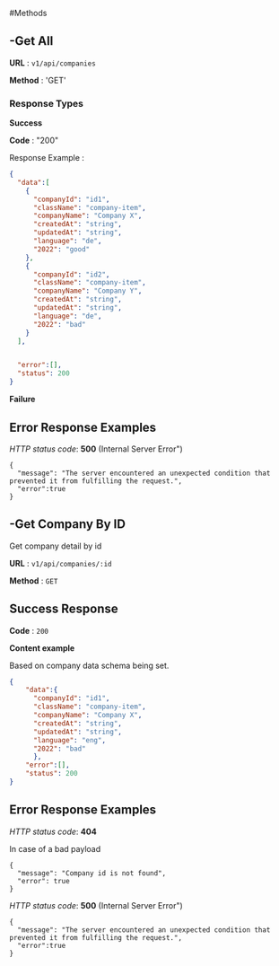 #Methods

## **-Get All**

**URL** :  `v1/api/companies`

**Method** :  'GET'

### **Response Types**

**Success**

**Code** : "200"

Response Example :

```json
{
  "data":[
    {
      "companyId": "id1",
      "className": "company-item",
      "companyName": "Company X",
      "createdAt": "string",
      "updatedAt": "string",
      "language": "de",
      "2022": "good"
    },
    {
      "companyId": "id2",
      "className": "company-item",
      "companyName": "Company Y",
      "createdAt": "string",
      "updatedAt": "string",
      "language": "de",
      "2022": "bad"
    }
  ],


  "error":[],
  "status": 200
}
```


**Failure**

## Error Response Examples


*HTTP status code*: **500** (Internal Server Error")

    {
      "message": "The server encountered an unexpected condition that prevented it from fulfilling the request.",
      "error":true
    }


## **-Get Company By ID**

Get company detail by id

**URL** : `v1/api/companies/:id`

**Method** : `GET`


## Success Response

**Code** : `200`

**Content example**

Based on company data schema being set.

```json
{
    "data":{
      "companyId": "id1",
      "className": "company-item",
      "companyName": "Company X",
      "createdAt": "string",
      "updatedAt": "string",
      "language": "eng",
      "2022": "bad"
      },
    "error":[],
    "status": 200
}
```
## Error Response Examples

*HTTP status code*: **404**

In case of a bad payload

    {
      "message": "Company id is not found",
      "error": true
    }

*HTTP status code*: **500** (Internal Server Error")

    {
      "message": "The server encountered an unexpected condition that prevented it from fulfilling the request.",
      "error":true
    }
